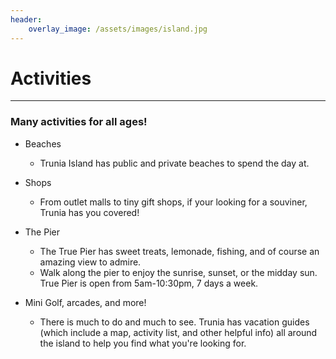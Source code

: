 ```yaml
---
header:
    overlay_image: /assets/images/island.jpg
---
```


# Activities
------------------
### Many activities for all ages!

- Beaches
    - Trunia Island has public and private beaches to spend the day at. 

- Shops
    - From outlet malls to tiny gift shops, if your looking for a souviner, Trunia has you covered!
- The Pier
    - The True Pier has sweet treats, lemonade, fishing, and of course an amazing view to admire.
    - Walk along the pier to enjoy the sunrise, sunset, or the midday sun. True Pier is open from 5am-10:30pm, 7 days a week.

- Mini Golf, arcades, and more!
    - There is much to do and much to see. Trunia has vacation guides (which include a map, activity list, and other helpful info) all around the island to help you find what you're looking for.